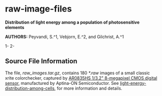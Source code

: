 # raw-image-files

**Distribution of light energy among a population of photosensitive elements**

**AUTHORS:** Peyvandi, S.^1, Vebjorn, E.^2, and Gilchrist, A.^1

1- 
2- 

## Source File Information 

The file, *raw_images.tar.gz*, contains 180 _*.raw_ images of a small classic xrite colorchecker, captured by [AR0835HS 1/3.2" 8-megapixel CMOS digital sensor](http://www.onsemi.com/pub_link/Collateral/AR0835HS-D.PDF), manufactured by Aptina-ON Semiconductor. See [light-energy-distribution-among-cells](https://github.com/peyvandi/light-energy-distribution-among-cells.git), for more information and details. 


